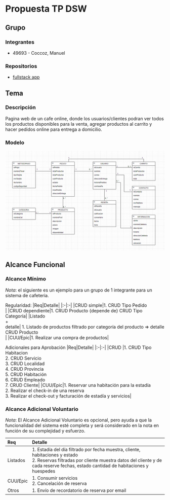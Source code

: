# Propuesta TP DSW

## Grupo
### Integrantes
* 49693 - Coccoz, Manuel

### Repositorios
* [fullstack app](https://github.com/MaNNu017/fullstack-app)

## Tema
### Descripción
Pagina web de un cafe online, donde los usuarios/clientes podran ver todos los productos disponibles para la venta, agregar productos al carrito y hacer pedidos online para entrega a domicilio.

### Modelo
![imagen del modelo](https://github.com/MaNNu017/Pagina-Cafe/blob/main/modelocafe.png)

## Alcance Funcional 

### Alcance Mínimo

*Nota*: el siguiente es un ejemplo para un grupo de 1 integrante para un sistema de cafeteria.  

Regularidad:
|Req|Detalle|
|:-|:-|
|CRUD simple|1. CRUD Tipo Pedido<br>|
|CRUD dependiente|1. CRUD Producto {depende de} CRUD Tipo Categoría|
|Listado<br>+<br>detalle| 1. Listado de productos filtrado por categoría del producto  => detalle CRUD Producto<br> |
|CUU/Epic|1. Realizar una compra de productos|


Adicionales para Aprobación
|Req|Detalle|
|:-|:-|
|CRUD |1. CRUD Tipo Habitacion<br>2. CRUD Servicio<br>3. CRUD Localidad<br>4. CRUD Provincia<br>5. CRUD Habitación<br>6. CRUD Empleado<br>7. CRUD Cliente|
|CUU/Epic|1. Reservar una habitación para la estadía<br>2. Realizar el check-in de una reserva<br>3. Realizar el check-out y facturación de estadía y servicios|


### Alcance Adicional Voluntario

*Nota*: El Alcance Adicional Voluntario es opcional, pero ayuda a que la funcionalidad del sistema esté completa y será considerado en la nota en función de su complejidad y esfuerzo.

|Req|Detalle|
|:-|:-|
|Listados |1. Estadía del día filtrado por fecha muestra, cliente, habitaciones y estado <br>2. Reservas filtradas por cliente muestra datos del cliente y de cada reserve fechas, estado cantidad de habitaciones y huespedes|
|CUU/Epic|1. Consumir servicios<br>2. Cancelación de reserva|
|Otros|1. Envío de recordatorio de reserva por email|
